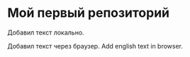 # Мой первый репозиторий

Добавил текст локально.

Добавил текст через браузер. Add english text in browser.

